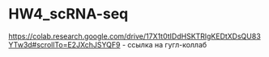 # HW4_scRNA-seq

https://colab.research.google.com/drive/17X1t0tIDdHSKTRlgKEDtXDsQU83YTw3d#scrollTo=E2JXchJSYQF9 - ссылка на гугл-коллаб
